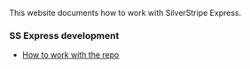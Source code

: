 This website documents how to work with SilverStripe Express.

### SS Express development

* [How to work with the repo](ss-express-dev)

